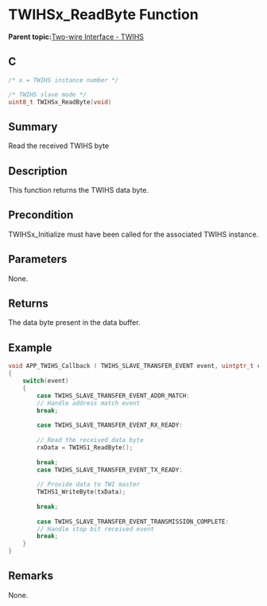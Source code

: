 # TWIHSx\_ReadByte Function

**Parent topic:**[Two-wire Interface - TWIHS](GUID-C8012FE8-F7B4-4CE6-84B4-61EAAFAB03B0.md)

## C

```c
/* x = TWIHS instance number */

/* TWIHS slave mode */
uint8_t TWIHSx_ReadByte(void)
```

## Summary

Read the received TWIHS byte

## Description

This function returns the TWIHS data byte.

## Precondition

TWIHSx\_Initialize must have been called for the associated TWIHS instance.

## Parameters

None.

## Returns

The data byte present in the data buffer.

## Example

```c
void APP_TWIHS_Callback ( TWIHS_SLAVE_TRANSFER_EVENT event, uintptr_t contextHandle )
{
    switch(event)
    {
        case TWIHS_SLAVE_TRANSFER_EVENT_ADDR_MATCH:
        // Handle address match event
        break;
        
        case TWIHS_SLAVE_TRANSFER_EVENT_RX_READY:
        
        // Read the received data byte
        rxData = TWIHS1_ReadByte();
        
        break;
        case TWIHS_SLAVE_TRANSFER_EVENT_TX_READY:
        
        // Provide data to TWI master
        TWIHS1_WriteByte(txData);
        
        break;
        
        case TWIHS_SLAVE_TRANSFER_EVENT_TRANSMISSION_COMPLETE:
        // Handle stop bit received event
        break;
    }
}

```

## Remarks

None.

